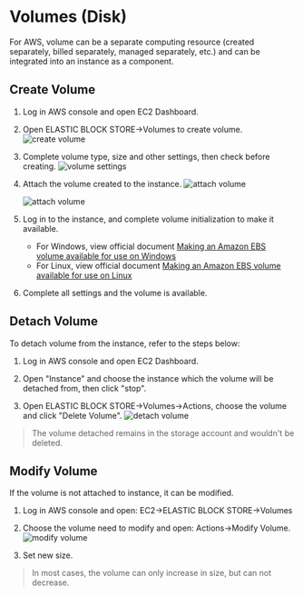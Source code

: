 # Volumes (Disk)

For AWS, volume can be a separate computing resource (created separately, billed separately, managed separately, etc.) and can be integrated into an instance as a component.

## Create Volume

1. Log in AWS console and open EC2 Dashboard.

2. Open ELASTIC BLOCK STORE->Volumes to create volume.
   ![create volume](https://libs.websoft9.com/Websoft9/DocsPicture/en/aws/aws-createvolume-websoft9.png)
   
3. Complete volume type, size and other settings, then check before creating.
   ![volume settings](https://libs.websoft9.com/Websoft9/DocsPicture/en/aws/aws-createvolume2-websoft9.png)
   
4. Attach the volume created to the instance.
   ![attach volume](https://libs.websoft9.com/Websoft9/DocsPicture/en/aws/aws-volumeaddec2-1-websoft9.png)
   
   ![attach volume](https://libs.websoft9.com/Websoft9/DocsPicture/en/aws/aws-volumeaddec2-2-websoft9.png)
   
5. Log in to the instance, and complete volume initialization to make it available.
    - For Windows, view official document [Making an Amazon EBS volume available for use on Windows](https://docs.aws.amazon.com/AWSEC2/latest/WindowsGuide/ebs-using-volumes.html)
    - For Linux, view official document [Making an Amazon EBS volume available for use on Linux](https://docs.aws.amazon.com/AWSEC2/latest/UserGuide/ebs-using-volumes.html) 

6. Complete all settings and the volume is available.

## Detach Volume

To detach volume from the instance, refer to the steps below:

1. Log in AWS console and open EC2 Dashboard.  

2. Open "Instance" and choose the instance which the volume will be detached from, then click "stop".  

3. Open ELASTIC BLOCK STORE->Volumes->Actions, choose the volume and click "Delete Volume".
   ![detach volume](https://libs.websoft9.com/Websoft9/DocsPicture/en/aws/aws-detachvolume-websoft9.png)

> The volume detached remains in the storage account and wouldn't be deleted.



## Modify Volume

If the volume is not attached to instance, it can be modified.

1. Log in AWS console and open: EC2->ELASTIC BLOCK STORE->Volumes  

2. Choose the volume need to modify and open: Actions->Modify Volume.
   ![modify volume](https://libs.websoft9.com/Websoft9/DocsPicture/en/aws/aws-ddiskin-websoft9.png)  

3. Set new size.

> In most cases, the volume can only increase in size, but can not decrease.